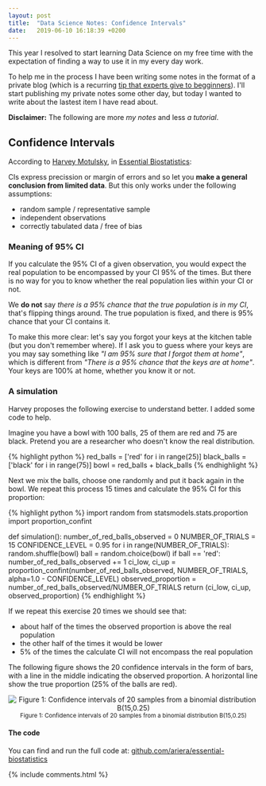 ```yaml
---
layout: post
title:  "Data Science Notes: Confidence Intervals"
date:   2019-06-10 16:18:39 +0200
---
```


This year I resolved to start learning Data Science on my free time with the expectation of finding a way to use it in my every day work.

To help me in the process I have been writing some notes in the format of a private blog (which is a recurring [tip that experts give to begginners](http://datastori.es/120-data-science-with-david-robinson/#t=31:46.163)). I'll start publishing my private notes some other day, but today I wanted to write about the lastest item I have read about.

**Disclaimer:** The following are more _my notes_ and less _a tutorial_.

## Confidence Intervals

According to [Harvey Motulsky](https://stats.stackexchange.com/users/25/harvey-motulsky), in [Essential Biostatistics](https://www.goodreads.com/en/book/show/25923604-essential-biostatistics):

CIs express precission or margin of errors and so let you **make a general conclusion from limited data**. But this only works under the following assumptions:

* random sample / representative sample
* independent observations
* correctly tabulated data / free of bias

### Meaning of 95% CI

If you calculate the 95% CI of a given observation, you would expect the real population to be encompassed by your CI 95% of the times. But there is no way for you to know whether the real population lies within your CI or not.

We **do not** say _there is a 95% chance that the true population is in my CI_, that's flipping things around. The true population is fixed, and there is 95% chance that your CI contains it.

To make this more clear: let's say you forgot your keys at the kitchen table (but you don't remember where). If I ask you to guess where your keys are you may say something like _"I am 95% sure that I forgot them at home"_, which is different from _"There is a 95% chance that the keys are at home"_. Your keys are 100% at home, whether you know it or not.

### A simulation

Harvey proposes the following exercise to understand better. I added some code to help.

Imagine you have a bowl with 100 balls, 25 of them are red and 75 are black. Pretend you are a researcher who doesn't know the real distribution.

{% highlight python %}
red_balls = ['red' for i in range(25)]
black_balls = ['black' for i in range(75)]
bowl = red_balls + black_balls
{% endhighlight %}

Next we mix the balls, choose one randomly and put it back again in the bowl. We repeat this process 15 times and calculate the 95% CI for this proportion:


{% highlight python %}
import random
from statsmodels.stats.proportion import proportion_confint

def simulation():
    number_of_red_balls_observed = 0
    NUMBER_OF_TRIALS = 15
    CONFIDENCE_LEVEL = 0.95
    for i in range(NUMBER_OF_TRIALS):
        random.shuffle(bowl)
        ball = random.choice(bowl)
        if ball == 'red':
            number_of_red_balls_observed += 1
    ci_low, ci_up = proportion_confint(number_of_red_balls_observed, NUMBER_OF_TRIALS, alpha=1.0 - CONFIDENCE_LEVEL)
    observed_proportion = number_of_red_balls_observed/NUMBER_OF_TRIALS
    return (ci_low, ci_up, observed_proportion)
{% endhighlight %}

If we repeat this exercise 20 times we should see that:

* about half of the times the observed proportion is above the real population
* the other half of the times it would be lower
* 5% of the times the calculate CI will not encompass the real population

The following figure shows the 20 confidence intervals in the form of bars, with a line in the middle indicating the observed proportion. A horizontal line show the true proportion (25% of the balls are red).

<p style="text-align: center;">
    <img src="{{ site.url }}/assets/data-sci-notes/confidence_intervals.png" alt="Figure 1: Confidence intervals of 20 samples from a binomial distribution B(15,0.25)">
    <small>Figure 1: Confidence intervals of 20 samples from a binomial distribution B(15,0.25)</small>
</p>

#### The code
You can find and run the full code at: [github.com/ariera/essential-biostatistics](https://github.com/ariera/essential-biostatistics)



{% include comments.html %}